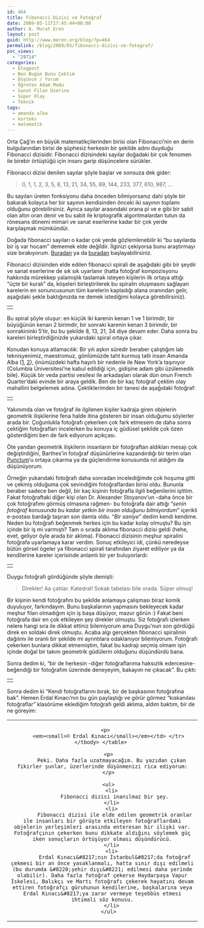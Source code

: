 ```yaml
---
id: 464
title: Fibonacci Dizisi ve Fotoğraf
date: 2009-05-11T17:45:44+00:00
author: A. Murat Eren
layout: post
guid: http://www.meren.org/blog/?p=464
permalink: /blog/2009/05/fibonacci-dizisi-ve-fotograf/
pvc_views:
  - "29714"
categories:
  - blogpost
  - Ben Bugün Bunu Çektim
  - Düşünce / Yorum
  - Öğreten Adam Modu
  - Sanat Filan Üzerine
  - Süper Olay
  - Teknik
tags:
  - amanda alba
  - korteks
  - matematik
---
```

Orta Çağ&#8217;ın en büyük matematikçilerinden birisi olan Fibonacci&#8217;nin en derin bulgularından birisi de şüphesiz herkesin bir şekilde adını duyduğu Fibonacci dizisidir. Fibonacci dizisindeki sayılar doğadaki bir çok fenomen ile birebir örtüştüğü için insanı garip düşüncelere sürükler.

Fibonacci dizisi denilen sayılar şöyle başlar ve sonsuza dek gider:

> 0, 1, 1, 2, 3, 5, 8, 13, 21, 34, 55, 89, 144, 233, 377, 610, 987, &#8230;

Bu sayıları üreten fonksiyonu daha önceden bilmiyorsanız dahi şöyle bir bakarak kolayca her bir sayının kendisinden önceki iki sayının toplamı olduğunu görebilirsiniz. Ayrıca sayılar arasındaki orana pi ve e gibi bir sabit olan altın oran denir ve bu sabit ile kriptografik algoritmalardan tutun da rönesans dönemi mimari ve sanat eserlerine kadar bir çok yerde karşılaşmak mümkündür.

Doğada fibonacci sayıları o kadar çok yerde gözlemlenebilir ki &#8220;bu sayılarda bir iş var hocam&#8221; dememek elde değildir. İlginizi çekiyorsa bunu araştırmayı size bırakıyorum. [Buradan](http://www.google.com/#q=fibonacci+numbers+in+nature) ya da [buradan](http://images.google.com/images?q=fibonacci%20numbers%20in%20nature) başlayabilirsiniz.

Fibonacci dizisinden elde edilen fibonacci spirali de aşağıdaki gibi bir şeydir ve sanat eserlerine de sık sık uyarlanır (hatta fotoğraf kompozisyonu hakkında mürekkep yalamışlık taslamak isteyen kişilerin ilk ortaya attığı &#8220;üçte bir kuralı&#8221; da, köşeleri birleştirilerek bu spiralin oluşmasını sağlayan karelerin en sonuncusunun tüm karelerin kapladığı alana oranından gelir, aşağıdaki şekle baktığınızda ne demek istediğimi kolayca görebilirsiniz).

<table border="0" width="100%">
  <tr>
    <td align="center">
      <img src="{{ site.baseurl }}/images/fibonacci-dizisi-ve-fotograf-fibonacci-spiral.png" alt="" />
    </td>
  </tr>
</table>

Bu spiral şöyle oluşur: en küçük iki karenin kenarı 1 ve 1 birimdir, bir büyüğünün kenarı 2 birimdir, bir sonraki karenin kenarı 3 birimdir, bir sonrakininki 5&#8217;tir, bu bu şekilde 8, 13, 21, 34 diye devam eder. Daha sonra bu kareleri birleştirdiğinizde yukarıdaki spiral ortaya çıkar.

Konudan konuya atlamacılık: Bir yılı aşkın süredir beraber çalıştığım lab teknisyenimiz, maestromuz, gönlümüzde taht kurmuş tatlı insan Amanda Alba ([1](http://www.meren.org/blog/2009/02/bilim-insani-meren/), [2](http://www.meren.org/blog/2008/11/3-kasim-2008/)), önümüzdeki hafta hayırlı bir nedenle ile New York&#8217;a taşınıyor (Columbia Üniversitesi&#8217;ne kabul edildiği için, gidişine adam gibi üzülemedik bile). Küçük bir veda partisi vesilesi ile arkadaşları olarak dün onun French Quarter&#8217;daki evinde bir araya geldik. Ben de bir kaç fotoğraf çektim olay mahallini belgelemek adına. Çektiklerimden bir tanesi de aşağıdaki fotoğraf:

<table border="0" width="100%">
  <tr>
    <td align="center">
      <img src="{{ site.baseurl }}/images/fibonacci-dizisi-ve-fotograf-raw.png" alt="" />
    </td>
  </tr>
</table>

Yakınımda olan ve fotoğraf ile ilgilenen kişiler kadraja giren objelerin geometrik ilişkilerine fena halde itina gösteren bir insan olduğumu söylerler arada bir. Çoğunlukla fotoğrafı çekerken çok fark etmesem de daha sonra çektiğim fotoğrafları incelerken bu konuya iç güdüsel şekilde çok özen gösterdiğimi ben de fark ediyorum açıkçası.

Öte yandan geometrik ilişkilerin insanların bir fotoğraftan aldıkları mesajı çok değiştirdiğini, Barthes&#8217;in fotoğraf düşünürlerine kazandırdığı bir terim olan [Punctum](http://www.meren.org/blog/2006/10/roland-barthes-punctum-studium/)&#8216;u ortaya çıkarma ya da güçlendirme konusunda rol aldığını da düşünüyorum.

Örneğin yukarıdaki fotoğrafı daha sonradan incelediğimde çok hoşuma gitti ve çekmiş olduğuma çok sevindiğim fotoğraflardan birisi oldu. Bununla beraber sadece ben değil, bir kaç kişinin fotoğrafla ilgili beğenilerini işittim. Fakat fotoğraftaki diğer kişi olan Dr. Alexander Stoyanov&#8217;un -daha önce bir çok fotoğrafımı görmüş olmasına rağmen- bu fotoğrafa dair attığı &#8220;_senin fotoğraf konusunda bu kadar yetkin bir insan olduğunu bilmiyordum_&#8221; içerikli e-postası bardağı taşıran son damla oldu. &#8220;_Bir saniye_&#8221; dedim kendi kendime. Neden bu fotoğrafı beğenmek herkes için bu kadar kolay olmuştu? Bu işin içinde bir iş mi varmıştı? Tam o sırada aklıma fibonacci dizisi geldi (hehe, evet, geliyor öyle arada bir aklıma). Fibonacci dizisinin meşhur spiralini fotoğrafa uyarlamaya karar verdim. Sonuç etkileyici idi, çünkü neredeyse bütün görsel ögeler ya fibonacci spirali tarafından ziyaret ediliyor ya da kendilerine kareler içerisinde anlamlı bir yer buluyorlardı:

<table border="0" width="100%">
  <tr>
    <td align="center">
      <img src="{{ site.baseurl }}/images/fibonacci-dizisi-ve-fotograf-fib.png" alt="" />
    </td>
  </tr>
</table>

Duygu fotoğrafı gördüğünde şöyle demişti:

> Direkler! Aa çatılar. Katedral! Sokak tabelası bile orada. Süper olmuş!

Bir kişinin kendi fotoğrafını bu şekilde anlamaya çalışması biraz komik duyuluyor, farkındayım. Bunu başkalarının yapmasını bekleyecek kadar meşhur filan olmadığım için iş başa düşüyor, mazur görün :) Fakat beni fotoğrafa dair en çok etkileyen şey direkler olmuştu. Siz fotoğrafı izlerken nelere hangi sıra ile dikkat ettiniz bilemiyorum ama Duygu&#8217;nun son gördüğü direk en soldaki direk olmuştu. Acaba algı gerçekten fibonacci spiralinin dağılımı ile oranlı bir şekilde mi ayrıntılara odaklanıyor bilemiyorum. Fotoğrafı çekerken bunlara dikkat etmemiştim, fakat bu kadrajı seçmiş olmam işin içinde doğal bir takım geometrik güdülerin olduğunu düşündürdü bana.

Sonra dedim ki, &#8220;bir de herkesin -diğer fotoğraflarıma haksızlık edercesine- beğendiği bir fotoğrafım üzerinde deneyeyim, bakayım ne çıkacak&#8221;. Bu çıktı:

<table border="0" width="100%">
  <tr>
    <td align="center">
      <img src="{{ site.baseurl }}/images/fibonacci-dizisi-ve-fotograf-fib2.png" alt="" />
    </td>
  </tr>
</table>

Sonra dedim ki &#8220;Kendi fotoğraflarını bırak, bir de başkasının fotoğrafına bak&#8221;. Hemen Erdal Kınacı&#8217;nın bu gün paylaştığı ve görür görmez &#8220;kıskanılası fotoğraflar&#8221; klasörüme eklediğim fotoğrafı geldi aklıma, aldım baktım, bir de ne göreyim:

<table border="0" width="100%">
  <tr>
    <td align="center">
      <img src="{{ site.baseurl }}/images/fibonacci-dizisi-ve-fotograf-erdal-kinaci-fib.jpg" alt="" /></p> 
      
      <p>
        <em><small>© Erdal Kınacı</small></em></td> </tr> </tbody> </table> 
        
        <p>
          Peki. Daha fazla uzatmayacağım. Bu yazıdan çıkan fikirler şunlar, üzerlerinde düşünmenizi rica ediyorum:
        </p>
        
        <ul>
          <li>
            Fibonacci dizisi inanılmaz bir şey.
          </li>
          <li>
            Fibonacci dizisi ile elde edilen geometrik oranlar ile insanları bir görüşte etkileyen fotoğraflardaki objelerin yerleşimleri arasında enteresan bir ilişki var. Fotoğrafçının çekerken bunu dikkate aldığını söylemek güç iken sonuçların örtüşüyor olması düşündürücü.
          </li>
          <li>
            Erdal Kınacı&#8217;nın İstanbul&#8217;da fotoğraf çekmesi bir an önce yasaklanmalı, hatta sınır dışı edilmeli (bu durumda &#8220;şehir dışı&#8221; edilmesi daha yerinde olabilir). Daha fazla fotoğraf çekerse Haydarpaşa Vapur İskelesi, Balıkçı ve Martı fotoğrafı çekerek hayatını devam ettiren fotoğrafçı güruhunun kendilerine, başkalarına veya Erdal Kınacı&#8217;ya zarar vermeye teşebbüs etmesi ihtimali söz konusu.
          </li>
        </ul>
